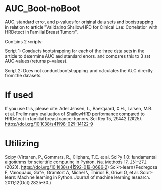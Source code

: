 # AUC_Boot-noBoot
AUC, standard error, and p-values for original data sets and bootstrapping in relation to article "Validating ShallowHRD for Clinical Use: Correlation with HRDetect in Familial Breast Tumors".


Contains 2 scripts: 

Script 1: 
Conducts bootstrapping for each of the three data sets in the article to determine AUC and standard errors, and compares this to 3 set AUC-values (returns p-values). 

Script 2: 
Does not conduct bootstrapping, and calculates the AUC directly from the datasets. 


# If used

If you use this, please cite: 
Adel Jensen, L., Baekgaard, C.H., Larsen, M.B. et al. Preliminary evaluation of ShallowHRD performance compared to HRDetect in familial breast cancer tumors. Sci Rep 15, 29442 (2025). https://doi.org/10.1038/s41598-025-14122-9

# Utilizing 
Scipy (Virtanen, P., Gommers, R., Oliphant, T.E. et al. SciPy 1.0: fundamental algorithms for scientific computing in Python. Nat Methods 17, 261–272 (2020). https://doi.org/10.1038/s41592-019-0686-2)
Scikit-learn (Pedregosa F, Varoquaux, Ga"el, Gramfort A, Michel V, Thirion B, Grisel O, et al. Scikit-learn: Machine learning in Python. Journal of machine learning research. 2011;12(Oct):2825–30.)


